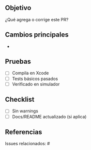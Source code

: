 ## Objetivo
¿Qué agrega o corrige este PR?

## Cambios principales
- 

## Pruebas
- [ ] Compila en Xcode
- [ ] Tests básicos pasados
- [ ] Verificado en simulador

## Checklist
- [ ] Sin warnings
- [ ] Docs/README actualizado (si aplica)

## Referencias
Issues relacionados: #
